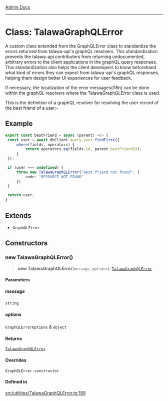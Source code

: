 [Admin Docs](/)

***

# Class: TalawaGraphQLError

A custom class extended from the GraphQLError class to standardize the errors returned from talawa-api's
graphQL resolvers. This standardization prevents the talawa-api contributers from returning undocumented,
arbitrary errors to the client applications in the graphQL query responses. This standardization also helps
the client developers to know beforehand what kind of errors they can expect from talawa-api's graphQL
responses, helping them design better UI experiences for user feedback.

If necessary, the localization of the error messages(i18n) can be done within the graphQL resolvers where the
TalawaGraphQLError class is used.

This is the definition of a graphQL resolver for resolving the user record of the best friend of a user:-

## Example

```ts
export const bestFriend = async (parent) =\> {
 const user = await dbClient.query.user.findFirst({
     where(fields, operators) {
         return operators.eq(fields.id, parent.bestFriendId);
     }
 });

 if (user === undefined) {
     throw new TalawaGraphQLError("Best friend not found", {
         code: "RESOURCE_NOT_FOUND"
     })
 }

 return user;
}
```

## Extends

- `GraphQLError`

## Constructors

### new TalawaGraphQLError()

> **new TalawaGraphQLError**(`message`, `options`): [`TalawaGraphQLError`](TalawaGraphQLError.md)

#### Parameters

##### message

`string`

##### options

`GraphQLErrorOptions` & `object`

#### Returns

[`TalawaGraphQLError`](TalawaGraphQLError.md)

#### Overrides

`GraphQLError.constructor`

#### Defined in

[src/utilities/TalawaGraphQLError.ts:189](https://github.com/Suyash878/talawa-api/blob/cfd688207611ba245c99edd8dbaccb2cdbf6a043/src/utilities/TalawaGraphQLError.ts#L189)
